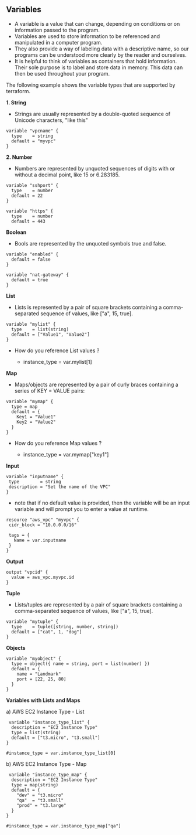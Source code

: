  ## **Variables**

- A variable is a value that can change, depending on conditions or on information passed to the program.
- Variables are used to store information to be referenced and manipulated in a computer program.
- They also provide a way of labeling data with a descriptive name, so our programs can be understood more clearly by the reader and ourselves.
- It is helpful to think of variables as containers that hold information. Their sole purpose is to label and store data in memory. This data can then be used throughout your program.

The following example shows the variable types that are supported by terraform.

**1. String**
 - Strings are usually represented by a double-quoted sequence of Unicode characters, "like this"
```t
variable "vpcname" {
  type    = string
  default = "myvpc"
}

```
**2. Number**

- Numbers are represented by unquoted sequences of digits with or without a decimal point, like 15 or 6.283185.
```t
variable "sshport" {
  type    = number
  default = 22
}

variable "https" {
  type    = number
  default = 443
```

**Boolean**
- Bools are represented by the unquoted symbols true and false.
```t
variable "enabled" {
  default = false
}

variable "nat-gateway" {
  default = true
}
```

**List**
- Lists is represented by a pair of square brackets containing a comma-separated sequence of values, like ["a", 15, true].
```t
variable "mylist" {
  type    = list(string)
  default = ["Value1", "Value2"]
}
```
- How do you reference List values ?

     - instance_type = var.mylist[1]

**Map**
- Maps/objects are represented by a pair of curly braces containing a series of KEY = VALUE pairs:
```T
variable "mymap" {
  type = map
  default = {
    Key1 = "Value1"
    Key2 = "Value2"
  }
}
```
- How do you reference Map values ?
 
    - instance_type = var.mymap["key1"]

**Input**
 ```t
variable "inputname" {
  type        = string
  description = "Set the name of the VPC"
}
```
- note that if no default value is provided, then the variable will be an input variable and will prompt you to enter a value at runtime.

 ```t
resource "aws_vpc" "myvpc" {
  cidr_block = "10.0.0.0/16"

  tags = {
    Name = var.inputname
  }
}
```
**Output**
```t
output "vpcid" {
  value = aws_vpc.myvpc.id
}
```
**Tuple**
- Lists/tuples are represented by a pair of square brackets containing a comma-separated sequence of values, like ["a", 15, true].
```t
variable "mytuple" {
  type    = tuple([string, number, string])
  default = ["cat", 1, "dog"]
}
```
**Objects**
```t
variable "myobject" {
  type = object({ name = string, port = list(number) })
  default = {
    name = "Landmark"
    port = [22, 25, 80]
  }
}
```
**Variables with Lists and Maps**

a) AWS EC2 Instance Type - List
```t
 variable "instance_type_list" {
  description = "EC2 Instance Type"
  type = list(string)
  default = ["t3.micro", "t3.small"]
}

#instance_type = var.instance_type_list[0]
```
 
b) AWS EC2 Instance Type - Map
```t
 variable "instance_type_map" {
  description = "EC2 Instance Type"
  type = map(string)
  default = {
    "dev" = "t3.micro"
    "qa"  = "t3.small"
    "prod" = "t3.large"
  }
}

#instance_type = var.instance_type_map["qa"]
```
